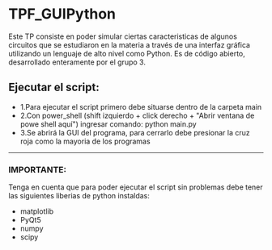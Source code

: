 # TPF_GUIPython
Este TP consiste en poder simular ciertas caracteristicas de algunos circuitos que se estudiaron en la materia a través de una interfaz gráfica utilizando un lenguaje de alto nivel como Python. Es de código abierto, desarrollado enteramente por el grupo 3.

## Ejecutar el script:
* 1.Para ejecutar el script primero debe situarse dentro de la carpeta main
* 2.Con power_shell (shift izquierdo + click derecho + "Abrir ventana de powe shell aquí") ingresar comando: python main.py
* 3.Se abrirá la GUI del programa, para cerrarlo debe presionar la cruz roja como la mayoria de los programas
-------------------------------------
### IMPORTANTE:
Tenga en cuenta que para poder ejecutar el script sin problemas debe tener las siguientes liberias de python instaldas:
* matplotlib
* PyQt5
* numpy
* scipy
